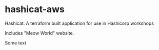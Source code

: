 # hashicat-aws
Hashicat: A terraform built application for use in Hashicorp workshops

Includes "Meow World" website.

Some text 